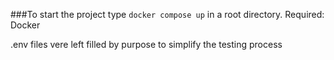 ###To start the project type `docker compose up` in a root directory.
Required: Docker

.env files vere left filled by purpose to simplify the testing process